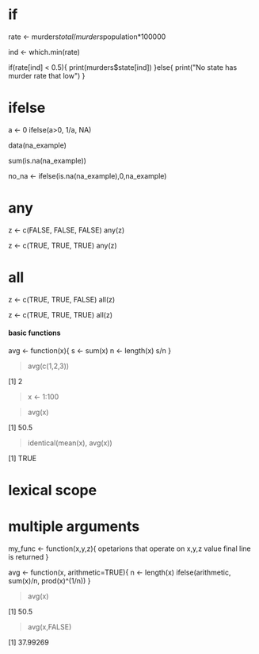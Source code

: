 # if

rate <- murders$total/murders$population*100000

ind <- which.min(rate)

if(rate[ind] < 0.5){
  print(murders$state[ind])
}else{
  print("No state has murder rate that low")
}



# ifelse

a <- 0
ifelse(a>0, 1/a, NA)


data(na_example)

sum(is.na(na_example))

no_na <- ifelse(is.na(na_example),0,na_example)



# any

z <- c(FALSE, FALSE, FALSE)
any(z)

z <- c(TRUE, TRUE, TRUE)
any(z)



# all

z <- c(TRUE, TRUE, FALSE)
all(z)

z <- c(TRUE, TRUE, TRUE)
all(z)




#### basic functions


avg <- function(x){
  s <- sum(x)
  n <- length(x)
  s/n
}

> avg(c(1,2,3))

[1] 2


> x <- 1:100

> avg(x)

[1] 50.5


> identical(mean(x), avg(x))

[1] TRUE


# lexical scope



# multiple arguments

my_func <- function(x,y,z){
opetarions that operate on x,y,z
value final line is returned
}



avg <- function(x, arithmetic=TRUE){
n <- length(x)
ifelse(arithmetic, sum(x)/n, prod(x)^(1/n))
}

> avg(x)

[1] 50.5


> avg(x,FALSE)

[1] 37.99269